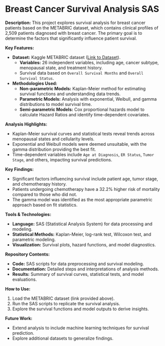 # Breast Cancer Survival Analysis SAS

**Description:**
This project explores survival analysis for breast cancer patients based on the METABRIC dataset, which contains clinical profiles of 2,509 patients diagnosed with breast cancer. The primary goal is to determine the factors that significantly influence patient survival. 

**Key Features:**
- **Dataset:** Kaggle METABRIC dataset ([Link to Dataset](https://www.kaggle.com/datasets/gunesevitan/breast-cancer-metabric)).
  - **Variables:** 26 independent variables, including age, cancer subtype, menopausal state, and treatment history.
  - Survival data based on `Overall Survival Months` and `Overall Survival Status`.
- **Methodologies Used:**
  - **Non-parametric Models:** Kaplan-Meier method for estimating survival functions and understanding data trends.
  - **Parametric Models:** Analysis with exponential, Weibull, and gamma distributions to model survival time.
  - **Semi-parametric Models:** Cox proportional hazards model to calculate Hazard Ratios and identify time-dependent covariates.

**Analysis Highlights:**
- Kaplan-Meier survival curves and statistical tests reveal trends across menopausal states and cellularity levels.
- Exponential and Weibull models were deemed unsuitable, with the gamma distribution providing the best fit.
- Time-dependent variables include `Age at Diagnosis`, `ER Status`, `Tumor Stage`, and others, impacting survival predictions.

**Key Findings:**
- Significant factors influencing survival include patient age, tumor stage, and chemotherapy history.
- Patients undergoing chemotherapy have a 32.2% higher risk of mortality compared to those who did not.
- The gamma model was identified as the most appropriate parametric approach based on fit statistics.

**Tools & Technologies:**
- **Language:** SAS (Statistical Analysis System) for data processing and modeling.
- **Statistical Methods:** Kaplan-Meier, log-rank test, Wilcoxon test, and parametric modeling.
- **Visualization:** Survival plots, hazard functions, and model diagnostics.

**Repository Contents:**
- **Code:** SAS scripts for data preprocessing and survival modeling.
- **Documentation:** Detailed steps and interpretations of analysis methods.
- **Results:** Summary of survival curves, statistical tests, and model evaluations.

**How to Use:**
1. Load the METABRIC dataset (link provided above).
2. Run the SAS scripts to replicate the survival analysis.
3. Explore the survival functions and model outputs to derive insights.

**Future Work:**
- Extend analysis to include machine learning techniques for survival prediction.
- Explore additional datasets to generalize findings.
